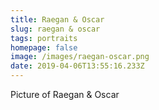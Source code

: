 ```yaml
---
title: Raegan & Oscar
slug: raegan & oscar
tags: portraits
homepage: false
image: /images/raegan-oscar.png
date: 2019-04-06T13:55:16.233Z
---
```

Picture of Raegan & Oscar
